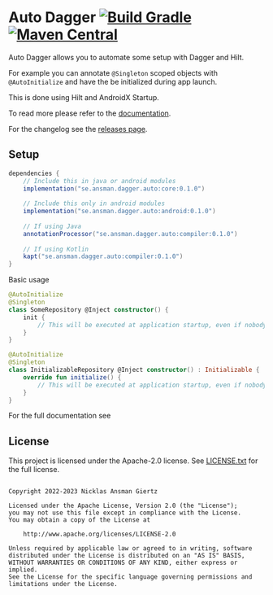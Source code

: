 Auto Dagger [![Build Gradle](https://github.com/ansman/auto-dagger/actions/workflows/gradle.yml/badge.svg)](https://github.com/ansman/auto-dagger/actions/workflows/gradle.yml) [![Maven Central](https://img.shields.io/maven-central/v/se.ansman.dagger.auto/core.svg)](https://central.sonatype.dev/namespace/se.ansman.dagger.auto)
===
Auto Dagger allows you to automate some setup with Dagger and Hilt.

For example you can annotate `@Singleton` scoped objects with `@AutoInitialize` and have the be initialized during app
launch. 

This is done using Hilt and AndroidX Startup.

To read more please refer to the [documentation](https://auto-dagger.ansman.se/).

For the changelog see the [releases page](https://github.com/ansman/auto-dagger/releases).

Setup
---
```groovy
dependencies {
    // Include this in java or android modules
    implementation("se.ansman.dagger.auto:core:0.1.0")
    
    // Include this only in android modules
    implementation("se.ansman.dagger.auto:android:0.1.0")
    
    // If using Java
    annotationProcessor("se.ansman.dagger.auto:compiler:0.1.0")
    
    // If using Kotlin
    kapt("se.ansman.dagger.auto:compiler:0.1.0")
}
```

Basic usage
```kotlin
@AutoInitialize
@Singleton
class SomeRepository @Inject constructor() {
    init {
        // This will be executed at application startup, even if nobody injects it.
    }
}

@AutoInitialize
@Singleton
class InitializableRepository @Inject constructor() : Initializable {
    override fun initialize() {
        // This will be executed at application startup, even if nobody injects it.
    }
}

```

For the full documentation see

License
---
This project is licensed under the Apache-2.0 license. See [LICENSE.txt](LICENSE.txt) for the full license.
```plain

Copyright 2022-2023 Nicklas Ansman Giertz

Licensed under the Apache License, Version 2.0 (the "License");
you may not use this file except in compliance with the License.
You may obtain a copy of the License at

    http://www.apache.org/licenses/LICENSE-2.0

Unless required by applicable law or agreed to in writing, software
distributed under the License is distributed on an "AS IS" BASIS,
WITHOUT WARRANTIES OR CONDITIONS OF ANY KIND, either express or implied.
See the License for the specific language governing permissions and
limitations under the License.
```
